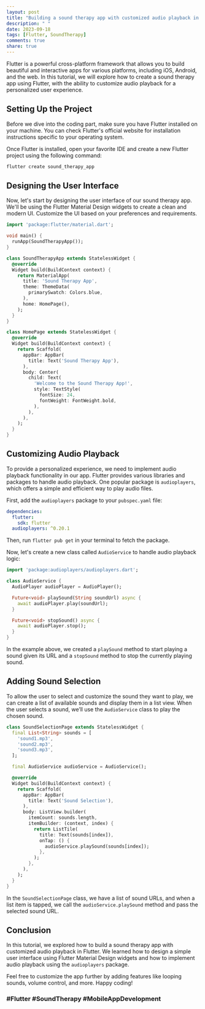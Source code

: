 ```yaml
---
layout: post
title: "Building a sound therapy app with customized audio playback in Flutter"
description: " "
date: 2023-09-18
tags: [Flutter, SoundTherapy]
comments: true
share: true
---
```


Flutter is a powerful cross-platform framework that allows you to build beautiful and interactive apps for various platforms, including iOS, Android, and the web. In this tutorial, we will explore how to create a sound therapy app using Flutter, with the ability to customize audio playback for a personalized user experience.

## Setting Up the Project

Before we dive into the coding part, make sure you have Flutter installed on your machine. You can check Flutter's official website for installation instructions specific to your operating system.

Once Flutter is installed, open your favorite IDE and create a new Flutter project using the following command:

```bash
flutter create sound_therapy_app
```

## Designing the User Interface

Now, let's start by designing the user interface of our sound therapy app. We'll be using the Flutter Material Design widgets to create a clean and modern UI. Customize the UI based on your preferences and requirements. 

```dart
import 'package:flutter/material.dart';

void main() {
  runApp(SoundTherapyApp());
}

class SoundTherapyApp extends StatelessWidget {
  @override
  Widget build(BuildContext context) {
    return MaterialApp(
      title: 'Sound Therapy App',
      theme: ThemeData(
        primarySwatch: Colors.blue,
      ),
      home: HomePage(),
    );
  }
}

class HomePage extends StatelessWidget {
  @override
  Widget build(BuildContext context) {
    return Scaffold(
      appBar: AppBar(
        title: Text('Sound Therapy App'),
      ),
      body: Center(
        child: Text(
          'Welcome to the Sound Therapy App!',
          style: TextStyle(
            fontSize: 24,
            fontWeight: FontWeight.bold,
          ),
        ),
      ),
    );
  }
}
```

## Customizing Audio Playback

To provide a personalized experience, we need to implement audio playback functionality in our app. Flutter provides various libraries and packages to handle audio playback. One popular package is `audioplayers`, which offers a simple and efficient way to play audio files.

First, add the `audioplayers` package to your `pubspec.yaml` file:

```yaml
dependencies:
  flutter:
    sdk: flutter
  audioplayers: ^0.20.1
```

Then, run `flutter pub get` in your terminal to fetch the package.

Now, let's create a new class called `AudioService` to handle audio playback logic:

```dart
import 'package:audioplayers/audioplayers.dart';

class AudioService {
  AudioPlayer audioPlayer = AudioPlayer();

  Future<void> playSound(String soundUrl) async {
    await audioPlayer.play(soundUrl);
  }

  Future<void> stopSound() async {
    await audioPlayer.stop();
  }
}
```

In the example above, we created a `playSound` method to start playing a sound given its URL and a `stopSound` method to stop the currently playing sound.

## Adding Sound Selection

To allow the user to select and customize the sound they want to play, we can create a list of available sounds and display them in a list view. When the user selects a sound, we’ll use the `AudioService` class to play the chosen sound.

```dart
class SoundSelectionPage extends StatelessWidget {
  final List<String> sounds = [
    'sound1.mp3',
    'sound2.mp3',
    'sound3.mp3',
  ];

  final AudioService audioService = AudioService();

  @override
  Widget build(BuildContext context) {
    return Scaffold(
      appBar: AppBar(
        title: Text('Sound Selection'),
      ),
      body: ListView.builder(
        itemCount: sounds.length,
        itemBuilder: (context, index) {
          return ListTile(
            title: Text(sounds[index]),
            onTap: () {
              audioService.playSound(sounds[index]);
            },
          );
        },
      ),
    );
  }
}
```

In the `SoundSelectionPage` class, we have a list of sound URLs, and when a list item is tapped, we call the `audioService.playSound` method and pass the selected sound URL.

## Conclusion

In this tutorial, we explored how to build a sound therapy app with customized audio playback in Flutter. We learned how to design a simple user interface using Flutter Material Design widgets and how to implement audio playback using the `audioplayers` package.

Feel free to customize the app further by adding features like looping sounds, volume control, and more. Happy coding!

### #Flutter #SoundTherapy #MobileAppDevelopment
